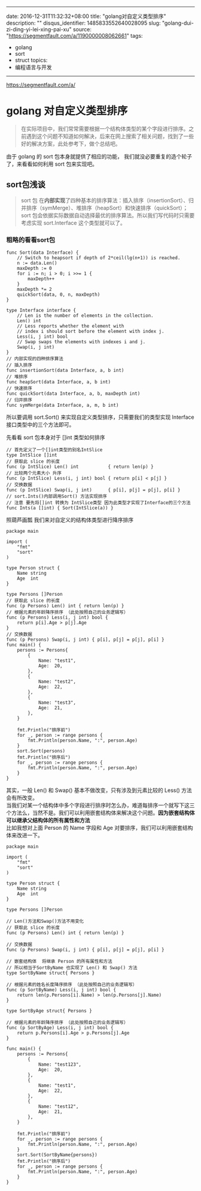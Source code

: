 
---
date: 2016-12-31T11:32:32+08:00
title: "golang对自定义类型排序"
description: ""
disqus_identifier: 1485833552640028095
slug: "golang-dui-zi-ding-yi-lei-xing-pai-xu"
source: "https://segmentfault.com/a/1190000008062661"
tags: 
- golang 
- sort 
- struct 
topics:
- 编程语言与开发
---

https://segmentfault.com/a/

golang 对自定义类型排序
=======================

> 在实际项目中，我们常常需要根据一个结构体类型的某个字段进行排序。之前遇到这个问题不知道如何解决，后来在网上搜索了相关问题，找到了一些好的解决方案，此处参考下，做个总结吧。

由于 golang 的 sort 包本身就提供了相应的功能，
我们就没必要重复的造个轮子了，来看看如何利用 sort 包来实现吧。

sort包浅谈
----------

> sort 包
> 在**内部实现**了四种基本的排序算法：插入排序（insertionSort）、归并排序（symMerge）、堆排序（heapSort）和快速排序（quickSort）；
> sort
> 包会依据实际数据自动选择最优的排序算法。所以我们写代码时只需要考虑实现
> sort.Interface 这个类型就可以了。

### 粗略的看看sort包

    func Sort(data Interface) {
        // Switch to heapsort if depth of 2*ceil(lg(n+1)) is reached.
        n := data.Len()
        maxDepth := 0
        for i := n; i > 0; i >>= 1 {
            maxDepth++
        }
        maxDepth *= 2
        quickSort(data, 0, n, maxDepth)
    }

    type Interface interface {
        // Len is the number of elements in the collection.
        Len() int
        // Less reports whether the element with
        // index i should sort before the element with index j.
        Less(i, j int) bool
        // Swap swaps the elements with indexes i and j.
        Swap(i, j int)
    }
    // 内部实现的四种排序算法
    // 插入排序
    func insertionSort(data Interface, a, b int)
    // 堆排序
    func heapSort(data Interface, a, b int)
    // 快速排序
    func quickSort(data Interface, a, b, maxDepth int)
    // 归并排序
    func symMerge(data Interface, a, m, b int)

所以要调用 sort.Sort() 来实现自定义类型排序，只需要我们的类型实现
Interface 接口类型中的三个方法即可。

先看看 sort 包本身对于 \[\]int 类型如何排序

    // 首先定义了一个[]int类型的别名IntSlice 
    type IntSlice []int
    // 获取此 slice 的长度
    func (p IntSlice) Len() int           { return len(p) }
    // 比较两个元素大小 升序
    func (p IntSlice) Less(i, j int) bool { return p[i] < p[j] }
    // 交换数据
    func (p IntSlice) Swap(i, j int)      { p[i], p[j] = p[j], p[i] }
    // sort.Ints()内部调用Sort() 方法实现排序
    // 注意 要先将[]int 转换为 IntSlice类型 因为此类型才实现了Interface的三个方法 
    func Ints(a []int) { Sort(IntSlice(a)) }

照葫芦画瓢 我们来对自定义的结构体类型进行降序排序

    package main

    import (
        "fmt"
        "sort"
    )

    type Person struct {
        Name string
        Age  int
    }

    type Persons []Person
    // 获取此 slice 的长度
    func (p Persons) Len() int { return len(p) }
    // 根据元素的年龄降序排序 （此处按照自己的业务逻辑写） 
    func (p Persons) Less(i, j int) bool {
        return p[i].Age > p[j].Age
    }
    // 交换数据
    func (p Persons) Swap(i, j int) { p[i], p[j] = p[j], p[i] }
    func main() {
        persons := Persons{
            {
                Name: "test1",
                Age:  20,
            },
            {
                Name: "test2",
                Age:  22,
            },
            {
                Name: "test3",
                Age:  21,
            },
        }

        fmt.Println("排序前")
        for _, person := range persons {
            fmt.Println(person.Name, ":", person.Age)
        }
        sort.Sort(persons)
        fmt.Println("排序后")
        for _, person := range persons {
            fmt.Println(person.Name, ":", person.Age)
        }
    }

其实，一般 Len() 和 Swap() 基本不做改变，只有涉及到元素比较的 Less()
方法会有所改变。\
当我们对某一个结构体中多个字段进行排序时怎么办，难道每排序一个就写下这三个方法么，当然不是。我们可以利用嵌套结构体来解决这个问题。**因为嵌套结构体可以继承父结构体的所有属性和方法**\
比如我想对上面 Person 的 Name 字段和 Age
对要排序，我们可以利用嵌套结构体来改进一下。

    package main

    import (
        "fmt"
        "sort"
    )

    type Person struct {
        Name string
        Age  int
    }

    type Persons []Person

    // Len()方法和Swap()方法不用变化
    // 获取此 slice 的长度
    func (p Persons) Len() int { return len(p) }

    // 交换数据
    func (p Persons) Swap(i, j int) { p[i], p[j] = p[j], p[i] }

    // 嵌套结构体  将继承 Person 的所有属性和方法
    // 所以相当于SortByName 也实现了 Len() 和 Swap() 方法
    type SortByName struct{ Persons }

    // 根据元素的姓名长度降序排序 （此处按照自己的业务逻辑写）
    func (p SortByName) Less(i, j int) bool {
        return len(p.Persons[i].Name) > len(p.Persons[j].Name)
    }

    type SortByAge struct{ Persons }

    // 根据元素的年龄降序排序 （此处按照自己的业务逻辑写）
    func (p SortByAge) Less(i, j int) bool {
        return p.Persons[i].Age > p.Persons[j].Age
    }

    func main() {
        persons := Persons{
            {
                Name: "test123",
                Age:  20,
            },
            {
                Name: "test1",
                Age:  22,
            },
            {
                Name: "test12",
                Age:  21,
            },
        }

        fmt.Println("排序前")
        for _, person := range persons {
            fmt.Println(person.Name, ":", person.Age)
        }
        sort.Sort(SortByName{persons})
        fmt.Println("排序后")
        for _, person := range persons {
            fmt.Println(person.Name, ":", person.Age)
        }
    }

